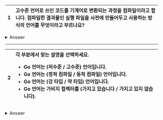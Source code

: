 1 | 고수준 언어로 쓰인 코드를 기계어로 변환되는 과정을 컴파일이라고 합니다. 컴파일한 결과물인 실행 파일을 사전에 만들어두고 사용하는 방식의 언어를 무엇이라고 부르나요?
:--:|:--

<details>
<summary> Answer </summary>

정적 컴파일 언어

</details>

---

2 | 각 부분에서 맞는 설명을 선택하세요.</br><ul><li>Go 언어는 (저수준 / 고수준) 언어입니다.</li><li>Go 언어는 (정적 컴파일 / 동적 컴파일) 언어입니다.</li><li>Go 언어는 (강 타입 / 약 타입) 언어입니다.</li><li>Go 언어는 가비지 컬렉터를 (가지고 있습니다 / 가지고 있지 않습니다).</li></ul>
:--:|:--

<details>
<summary> Answer </summary>

<ul>
<li>고수준</li>
<li>정적 컴파일</li>
<li>강 타입</li>
<li>가지고 있습니다</li>
</ul>

</details>

